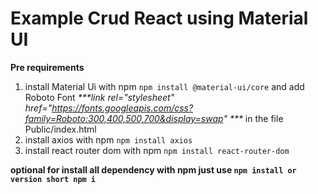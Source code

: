 # Example Crud React using Material UI

**Pre requirements** 

1. install Material Ui with npm ```npm install @material-ui/core``` and add Roboto Font
 _***link rel="stylesheet" href="https://fonts.googleapis.com/css?family=Roboto:300,400,500,700&display=swap" ***_ in the file Public/index.html
2. install axios with npm ```npm install axios``` 
3. install react router dom  with npm ```npm install react-router-dom```


**optional for install all dependency with npm just use ```npm install or version short npm i```**


 
